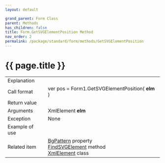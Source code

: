 ```yaml
---
layout: default

grand_parent: Form Class
parent: Methods
has_children: false
title: Form.GetSVGElementPosition Method
nav_order: 2
permalink: /package/standard/form/methods/GetSVGElementPosition
---
```

# {{ page.title }}

<table>
  <tr>
    <td>Explanation</td>
    <td colspan="2"></td>
  </tr>
  <tr>
    <td>Call format</td>
    <td colspan="2">ver pos = Form1.GetSVGElementPosition( <b>elm</b> )</td>
  </tr>
  <tr>
    <td>Return value</td>
    <td colspan="2"></td>
  </tr>  
  <tr>
    <td>Arguments</td>
    <td>XmlElement <b>elm</b></td>
    <td></td>
  </tr>
  <tr>
    <td>Exception</td>
    <td colspan="2">None</td>
  </tr>
  <tr>
    <td>Example of use</td>
    <td colspan="2"><code><pre>
    </pre></code></td>
  </tr>
  <tr>
    <td>Related item</td>
    <td colspan="2"><a href="/package/standard/form/properties/BgPattern">BgPattern</a> property<br><a href="/package/standard/form/methods/FindSVGElement">FindSVGElement</a> method<br><a href="">XmlElement</a> class<br></td>
  </tr>
</table>


